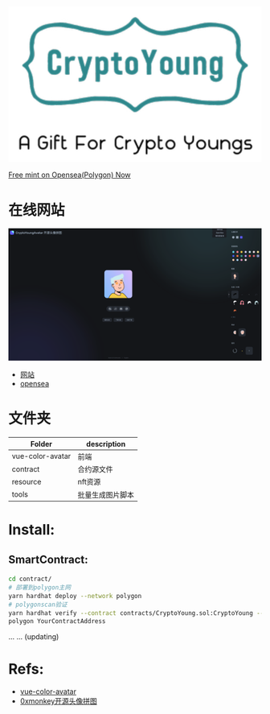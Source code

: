 ![CryptoYoungLogo](https://raw.githubusercontent.com/jerrychan807/imggg/master/image/CryptoYoungLogo.jpg)

[Free mint on Opensea(Polygon) Now](https://polygonscan.com/address/0xc1e8efe8d62b855c34009013a8d354d093f3e7f1#writeContract)


# 在线网站

![20220703202943](https://raw.githubusercontent.com/jerrychan807/imggg/master/image/20220703202943.png)

- [网站](http://199.255.96.224:3000/)
- [opensea](https://opensea.io/collection/cryptoyoung-v2)

# 文件夹

| Folder  | description |
| --- | --- |
| vue-color-avatar | 前端 |
| contract | 合约源文件 |
| resource | nft资源 |
| tools | 批量生成图片脚本 |

# Install:

## SmartContract:

```bash
cd contract/
# 部署到polygon主网
yarn hardhat deploy --network polygon
# polygonscan验证
yarn hardhat verify --contract contracts/CryptoYoung.sol:CryptoYoung --constructor-args arguments.ts --network 
polygon YourContractAddress
```

...
...
(updating)

# Refs:

- [vue-color-avatar](https://github.com/Codennnn/vue-color-avatar)
- [0xmonkey开源头像拼图](https://0xmonkey.fullstack.run/89cf4c91-510b5ed-e14fcc8e-b1f1a176-0-0-0-b1425ffb)
